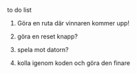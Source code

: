 to do list

1. Göra en ruta där vinnaren kommer upp!

2. göra en reset knapp?

3. spela mot datorn?

4. kolla igenom koden och göra den finare
